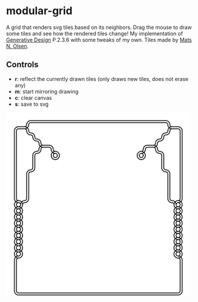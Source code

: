 # modular-grid
A grid that renders svg tiles based on its neighbors. Drag the mouse to draw some tiles and see how the rendered tiles change!
My implementation of [Generative Design](http://www.generative-gestaltung.de/2/) P.2.3.6 with some tweaks of my own. Tiles made by [Mats N. Olsen](https://www.instagram.com/claystation2/).

## Controls

* **r**: reflect the currently drawn tiles (only draws new tiles, does not erase any)
* **m**: start mirroring drawing
* **c**: clear canvas
* **s**: save to svg

<img src="./frame-1245.svg" width=500>